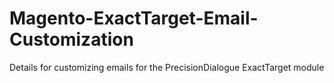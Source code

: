 Magento-ExactTarget-Email-Customization
=======================================

Details for customizing emails for the PrecisionDialogue ExactTarget module
